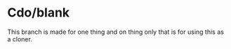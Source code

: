 # Cdo/blank
This branch is made for one thing and on thing only that is for using this as a cloner. 